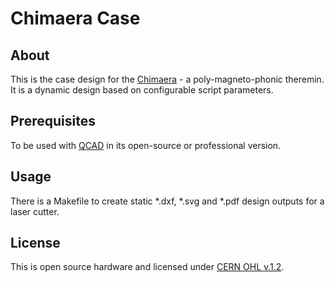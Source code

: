 # Chimaera Case

## About
This is the case design for the [Chimaera](http://open-music-kontrollers.ch/chimaera/) - a poly-magneto-phonic theremin. It is a dynamic design based on configurable script parameters.

## Prerequisites
To be used with [QCAD](http://qcad.org) in its open-source or professional version.

## Usage
There is a Makefile to create static \*.dxf, \*.svg and \*.pdf design outputs for a laser cutter.

## License
This is open source hardware and licensed under [CERN OHL v.1.2](http://ohwr.org/cernohl).
